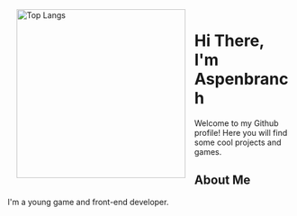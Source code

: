 <img align="left" width="300" hspace="16" src="https://github-readme-stats.vercel.app/api/top-langs/?username=aspenbranch&langs_count=10" alt="Top Langs">

<h1>Hi There, I'm Aspenbranch</h1>
<p>Welcome to my Github profile! Here you will find some cool projects and games.</p>

<h2>About Me</h2>
<p>I'm a young game and front-end developer.</p>
